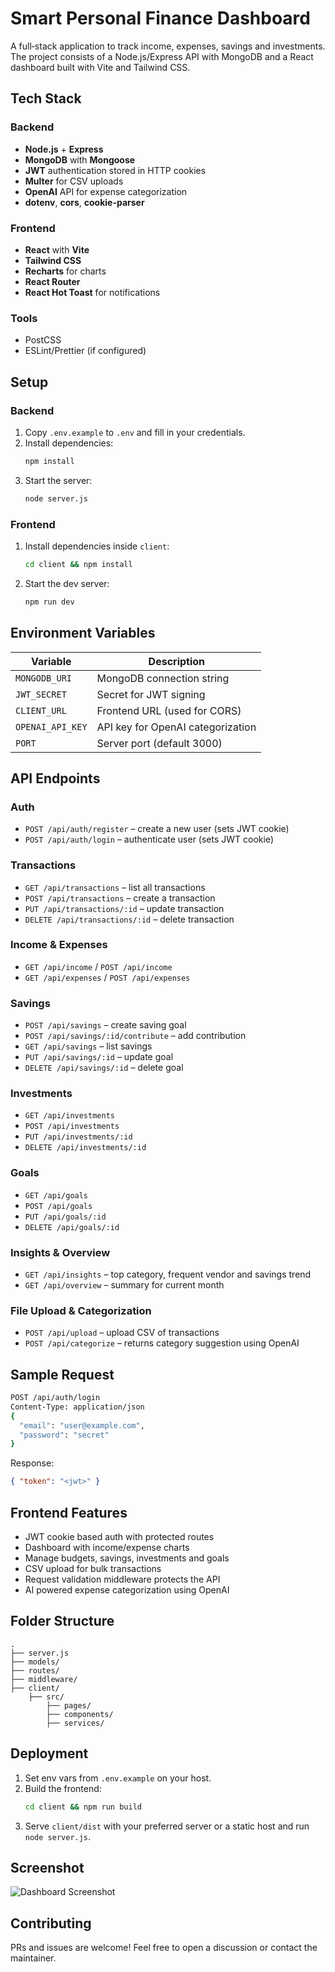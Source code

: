 # Smart Personal Finance Dashboard

A full‑stack application to track income, expenses, savings and investments. The project consists of a Node.js/Express API with MongoDB and a React dashboard built with Vite and Tailwind CSS.

## Tech Stack

### Backend
- **Node.js** + **Express**
- **MongoDB** with **Mongoose**
- **JWT** authentication stored in HTTP cookies
- **Multer** for CSV uploads
- **OpenAI** API for expense categorization
- **dotenv**, **cors**, **cookie-parser**

### Frontend
- **React** with **Vite**
- **Tailwind CSS**
- **Recharts** for charts
- **React Router**
- **React Hot Toast** for notifications

### Tools
- PostCSS
- ESLint/Prettier (if configured)

## Setup

### Backend
1. Copy `.env.example` to `.env` and fill in your credentials.
2. Install dependencies:
   ```bash
   npm install
   ```
3. Start the server:
   ```bash
   node server.js
   ```

### Frontend
1. Install dependencies inside `client`:
   ```bash
   cd client && npm install
   ```
2. Start the dev server:
   ```bash
   npm run dev
   ```

## Environment Variables
| Variable | Description |
|----------|-------------|
| `MONGODB_URI` | MongoDB connection string |
| `JWT_SECRET` | Secret for JWT signing |
| `CLIENT_URL` | Frontend URL (used for CORS) |
| `OPENAI_API_KEY` | API key for OpenAI categorization |
| `PORT` | Server port (default 3000) |

## API Endpoints

### Auth
- `POST /api/auth/register` – create a new user (sets JWT cookie)
- `POST /api/auth/login` – authenticate user (sets JWT cookie)

### Transactions
- `GET /api/transactions` – list all transactions
- `POST /api/transactions` – create a transaction
- `PUT /api/transactions/:id` – update transaction
- `DELETE /api/transactions/:id` – delete transaction

### Income & Expenses
- `GET /api/income` / `POST /api/income`
- `GET /api/expenses` / `POST /api/expenses`

### Savings
- `POST /api/savings` – create saving goal
- `POST /api/savings/:id/contribute` – add contribution
- `GET /api/savings` – list savings
- `PUT /api/savings/:id` – update goal
- `DELETE /api/savings/:id` – delete goal

### Investments
- `GET /api/investments`
- `POST /api/investments`
- `PUT /api/investments/:id`
- `DELETE /api/investments/:id`

### Goals
- `GET /api/goals`
- `POST /api/goals`
- `PUT /api/goals/:id`
- `DELETE /api/goals/:id`

### Insights & Overview
- `GET /api/insights` – top category, frequent vendor and savings trend
- `GET /api/overview` – summary for current month

### File Upload & Categorization
- `POST /api/upload` – upload CSV of transactions
- `POST /api/categorize` – returns category suggestion using OpenAI

## Sample Request
```bash
POST /api/auth/login
Content-Type: application/json
{
  "email": "user@example.com",
  "password": "secret"
}
```
Response:
```json
{ "token": "<jwt>" }
```

## Frontend Features
- JWT cookie based auth with protected routes
- Dashboard with income/expense charts
- Manage budgets, savings, investments and goals
- CSV upload for bulk transactions
- Request validation middleware protects the API
- AI powered expense categorization using OpenAI

## Folder Structure
```
.
├── server.js
├── models/
├── routes/
├── middleware/
├── client/
    ├── src/
        ├── pages/
        ├── components/
        ├── services/
```

## Deployment
1. Set env vars from `.env.example` on your host.
2. Build the frontend:
   ```bash
   cd client && npm run build
   ```
3. Serve `client/dist` with your preferred server or a static host and run `node server.js`.

## Screenshot
![Dashboard Screenshot](docs/screenshot.png)

## Contributing
PRs and issues are welcome! Feel free to open a discussion or contact the maintainer.

